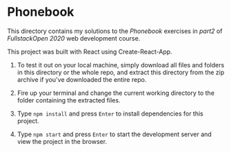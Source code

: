# Phonebook

This directory contains my solutions to the _Phonebook_ exercises in _part2_ of _FullstackOpen 2020_ web development course.

This project was built with React using Create-React-App.

1. To test it out on your local machine, simply download all files and folders in this directory or the whole repo, and extract this directory from the zip archive if you've downloaded the entire repo.

2. Fire up your terminal and change the current working directory to the folder containing the extracted files.

3. Type `npm install` and press `Enter` to install dependencies for this project.

4. Type `npm start` and press `Enter` to start the development server and view the project in the browser.